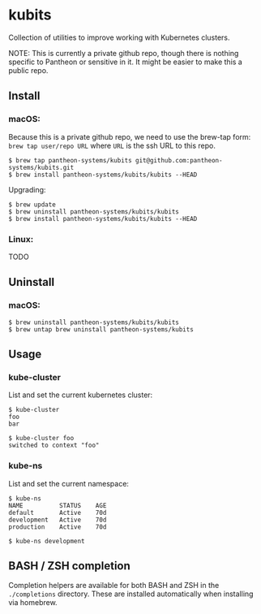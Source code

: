 kubits
======

Collection of utilities to improve working with Kubernetes clusters.

NOTE: This is currently a private github repo, though there is nothing specific
to Pantheon or sensitive in it. It might be easier to make this a public repo.

Install
-------

### macOS:

Because this is a private github repo, we need to use the brew-tap form: `brew tap user/repo URL`
where `URL` is the ssh URL to this repo.

    $ brew tap pantheon-systems/kubits git@github.com:pantheon-systems/kubits.git
    $ brew install pantheon-systems/kubits/kubits --HEAD

Upgrading:

    $ brew update
    $ brew uninstall pantheon-systems/kubits/kubits
    $ brew install pantheon-systems/kubits/kubits --HEAD

### Linux:

TODO

Uninstall
---------

### macOS:

    $ brew uninstall pantheon-systems/kubits/kubits
    $ brew untap brew uninstall pantheon-systems/kubits

Usage
-----

### kube-cluster

List and set the current kubernetes cluster:

    $ kube-cluster
    foo
    bar

    $ kube-cluster foo
    switched to context "foo"

### kube-ns

List and set the current namespace:

    $ kube-ns
    NAME          STATUS    AGE
    default       Active    70d
    development   Active    70d
    production    Active    70d

    $ kube-ns development

BASH / ZSH completion
---------------------

Completion helpers are available for both BASH and ZSH in the `./completions` directory.
These are installed automatically when installing via homebrew.
